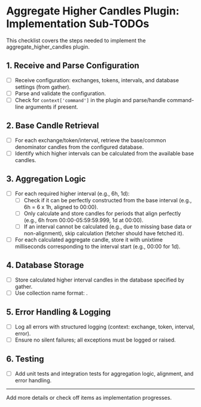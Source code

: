 # Aggregate Higher Candles Plugin: Implementation Sub-TODOs

This checklist covers the steps needed to implement the aggregate_higher_candles plugin.

## 1. Receive and Parse Configuration
- [ ] Receive configuration: exchanges, tokens, intervals, and database settings (from gather).
- [ ] Parse and validate the configuration.
- [ ] Check for `context['command']` in the plugin and parse/handle command-line arguments if present.

## 2. Base Candle Retrieval
- [ ] For each exchange/token/interval, retrieve the base/common denominator candles from the configured database.
- [ ] Identify which higher intervals can be calculated from the available base candles.

## 3. Aggregation Logic
- [ ] For each required higher interval (e.g., 6h, 1d):
    - [ ] Check if it can be perfectly constructed from the base interval (e.g., 6h = 6 x 1h, aligned to 00:00).
    - [ ] Only calculate and store candles for periods that align perfectly (e.g., 6h from 00:00-05:59:59.999, 1d at 00:00).
    - [ ] If an interval cannot be calculated (e.g., due to missing base data or non-alignment), skip calculation (fetcher should have fetched it).
- [ ] For each calculated aggregate candle, store it with unixtime milliseconds corresponding to the interval start (e.g., 00:00 for 1d).

## 4. Database Storage
- [ ] Store calculated higher interval candles in the database specified by gather.
- [ ] Use collection name format: <exchangename>_<token><stablecoin>_<interval>.

## 5. Error Handling & Logging
- [ ] Log all errors with structured logging (context: exchange, token, interval, error).
- [ ] Ensure no silent failures; all exceptions must be logged or raised.

## 6. Testing
- [ ] Add unit tests and integration tests for aggregation logic, alignment, and error handling.

---

Add more details or check off items as implementation progresses.
